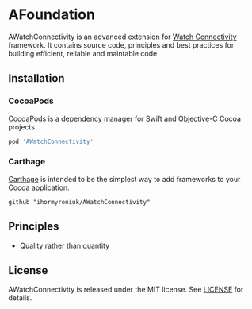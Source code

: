 # AFoundation

AWatchConnectivity is an advanced extension for [Watch Connectivity](https://developer.apple.com/documentation/watchconnectivity) framework. It contains source code, principles and best practices for building efficient, reliable and maintable code.

## Installation

### CocoaPods

[CocoaPods](https://cocoapods.org) is a dependency manager for Swift and Objective-C Cocoa projects.

```ruby
pod 'AWatchConnectivity'
```

### Carthage

[Carthage](https://github.com/Carthage/Carthage) is intended to be the simplest way to add frameworks to your Cocoa application.

```ogdl
github "ihormyroniuk/AWatchConnectivity"
```

## Principles

-  Quality rather than quantity

## License

AWatchConnectivity is released under the MIT license. See [LICENSE](https://github.com/ihormyroniuk/AWatchConnectivity/blob/master/LICENSE.txt) for details.
